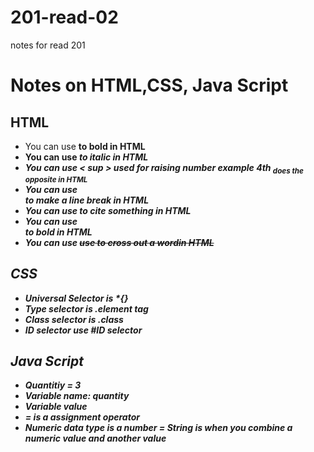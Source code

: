 # 201-read-02
notes for read 201

# Notes on HTML,CSS, Java Script

## HTML
- You can use <b> to bold in HTML
- You can use <i> to italic in HTML
- You can use < sup > used for raising number example 4th  <sub> does the opposite in HTML
- You can use <br /> to make a line break in HTML
- You can use <cite> to cite something in HTML
- You can use <address can be used to > to bold in HTML
- You can use <del>  use to cross out a wordin HTML
## CSS 
- Universal Selector is *{}
- Type selector is .element tag
- Class selector is .class
- ID selector use #ID selector

## Java Script
- Quantitiy = 3    
- Variable name: quantity
- Variable value
- = is a assignment operator
- Numeric data type is a number
= String is when you combine a numeric value and another value
